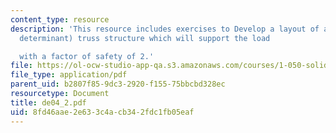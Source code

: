 ```yaml
---
content_type: resource
description: 'This resource includes exercises to Develop a layout of a (statically
  determinant) truss structure which will support the load

  with a factor of safety of 2.'
file: https://ol-ocw-studio-app-qa.s3.amazonaws.com/courses/1-050-solid-mechanics-fall-2004/8fd46aae2e633c4acb342fdc1fb05eaf_de04_2.pdf
file_type: application/pdf
parent_uid: b2807f85-9dc3-2920-f155-75bbcbd328ec
resourcetype: Document
title: de04_2.pdf
uid: 8fd46aae-2e63-3c4a-cb34-2fdc1fb05eaf
---
```

